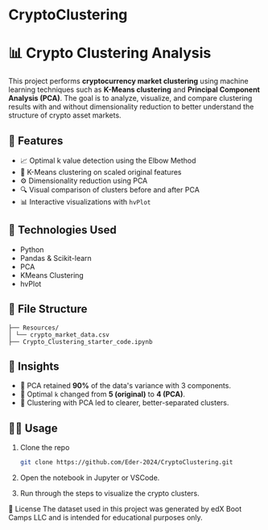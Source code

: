 # CryptoClustering
# 📊 Crypto Clustering Analysis

This project performs **cryptocurrency market clustering** using machine learning techniques such as **K-Means clustering** and **Principal Component Analysis (PCA)**. The goal is to analyze, visualize, and compare clustering results with and without dimensionality reduction to better understand the structure of crypto asset markets.

## 🚀 Features

- 📈 Optimal k value detection using the Elbow Method
- 🧪 K-Means clustering on scaled original features
- ⚙️ Dimensionality reduction using PCA
- 🔍 Visual comparison of clusters before and after PCA
- 📊 Interactive visualizations with `hvPlot`

## 🧰 Technologies Used

- Python
- Pandas & Scikit-learn
- PCA
- KMeans Clustering
- hvPlot

## 📁 File Structure
```
├── Resources/
│ └── crypto_market_data.csv
├── Crypto_Clustering_starter_code.ipynb
```

## 📌 Insights

- 📍 PCA retained **90%** of the data's variance with 3 components.
- 📍 Optimal `k` changed from **5 (original)** to **4 (PCA)**.
- 📍 Clustering with PCA led to clearer, better-separated clusters.


## 🧑‍💻 Usage

1. Clone the repo  
   ```bash
   git clone https://github.com/Eder-2024/CryptoClustering.git
   
2. Open the notebook in Jupyter or VSCode.

3. Run through the steps to visualize the crypto clusters.

📝 License
The dataset used in this project was generated by edX Boot Camps LLC and is intended for educational purposes only.

